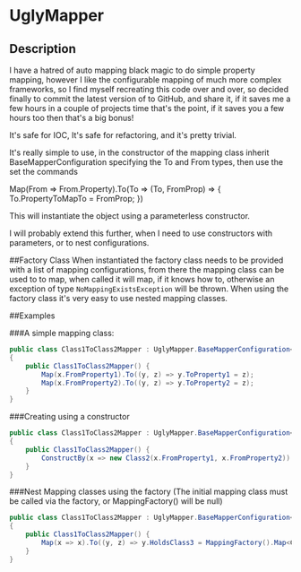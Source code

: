 # UglyMapper

## Description 
I have a hatred of auto mapping black magic to do simple property mapping, however I like the configurable mapping of much more complex frameworks, so I find myself recreating this code over and over, so decided finally to commit the latest version of to GitHub, and share it, if it saves me a few hours in a couple of projects time that's the point, if it saves you a few hours too then that's a big bonus!

It's safe for IOC, It's safe for refactoring, and it's pretty trivial.

It's really simple to use, in the constructor of the mapping class inherit BaseMapperConfiguration specifying the To and From types, then use the set the commands

Map(From => From.Property).To(To => (To, FromProp) => { To.PropertyToMapTo = FromProp; })

This will instantiate the object using a parameterless constructor.

I will probably extend this further, when I need to use constructors with parameters, or to nest configurations.

##Factory Class
When instantiated the factory class needs to be provided with a list of mapping configurations, from there the mapping class can be used to to map, when called it will map, if it knows how to, otherwise an exception of type `NoMappingExistsException` will be thrown.
When using the factory class it's very easy to use nested mapping classes.

##Examples

###A simple mapping class:
```C#
public class Class1ToClass2Mapper : UglyMapper.BaseMapperConfiguration<Class1, Class2>
{
	public Class1ToClass2Mapper() {
		Map(x.FromProperty1).To((y, z) => y.ToProperty1 = z);
		Map(x.FromProperty2).To((y, z) => y.ToProperty2 = z);
	}
}
```

###Creating using a constructor
```C#
public class Class1ToClass2Mapper : UglyMapper.BaseMapperConfiguration<Class1, Class2>
{
	public Class1ToClass2Mapper() {
		ConstructBy(x => new Class2(x.FromProperty1, x.FromProperty2))
	}
}
```

###Nest Mapping classes using the factory (The initial mapping class must be called via the factory, or MappingFactory() will be null)
```C#
public class Class1ToClass2Mapper : UglyMapper.BaseMapperConfiguration<Class1, Class2>
{
	public Class1ToClass2Mapper() {
		Map(x => x).To((y, z) => y.HoldsClass3 = MappingFactory().Map<Class1, Class3>(z));
	}
}
```